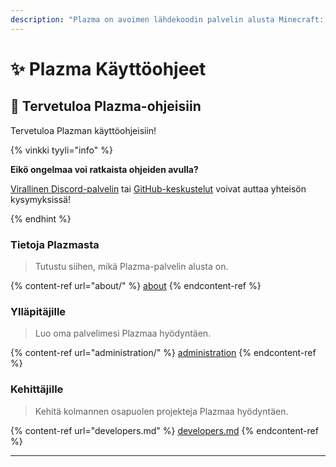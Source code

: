 ```yaml
---
description: "Plazma on avoimen lähdekoodin palvelin alusta Minecraft: Java Editionille, joka sisältää kokeellisen optimoinnin paperipohjaisen ja monien pelimekaniikkojen käyttäjämuokkauksen lisäyksiä."
---
```


# ✨ Plazma Käyttöohjeet

## 👋 Tervetuloa Plazma-ohjeisiin

Tervetuloa Plazman käyttöohjeisiin!

{% vinkki tyyli="info" %}

**Eikö ongelmaa voi ratkaista ohjeiden avulla?**

[Virallinen Discord-palvelin](https://discord.gg/MmfC52K8A8) tai [GitHub-keskustelut](https://github.com/PlazmaMC/PlazmaBukkit/discussions) voivat auttaa yhteisön kysymyksissä!

{% endhint %}

### Tietoja Plazmasta

> Tutustu siihen, mikä Plazma-palvelin alusta on.

{% content-ref url="about/" %}
[about](about/)
{% endcontent-ref %}

### Ylläpitäjille

> Luo oma palvelimesi Plazmaa hyödyntäen.

{% content-ref url="administration/" %}
[administration](administration/)
{% endcontent-ref %}

### Kehittäjille

> Kehitä kolmannen osapuolen projekteja Plazmaa hyödyntäen.

{% content-ref url="developers.md" %}
[developers.md](developers.md)
{% endcontent-ref %}

***

